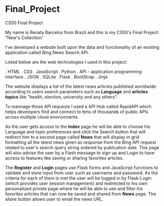 # Final_Project
CS50 Final Project

My name is Renata Barcelos from Brazil and this is my CS50's Final Project: "New's Collection"

I've developed a website built upon the data and functionality of an existing application called Bing News Search API. 

Listed below are the web technologies I used in this project:

. HTML
. CSS
. JavaScript
. Python
. API - application programming interface
. JSON
. SQLite
. Flask
. BootStrap
. Jinja

The website displays a list of the latest news articles published worldwide according to users search parameters such as **Language** and **articles topics** 
like "health, election, university and any others". 

To mannage those API requests I used a API Hub called RapidAPI which helps developers find and connect to tens of thousands of public APIs across multiple cloud 
environments. 

As the user gets access to the **Index** page he will be able to choose his Language and topic preferences and click the Search button that will redirect him to a 
second page called **News** that will display in grid formatting all the latest news given as response from the Bing API request related to user's search query string
ordered by publication date. 
This page will also advise the user by a Flash message to sign up and Login to have access to features like saving or sharing favorites articles. 

The **Register** and **Login** pages use Flask forms and JavaScript functions to validate and store input from user such as username and password. As the criteria for
each of them is met the user will be logged in by Flask-Login (which provides user session management) and redirected to his own personalized private page where he 
will be able to see and filter his favorites articles that can now be saved and shared from **News** page. 
The *share* button allows user to email the news URL.

